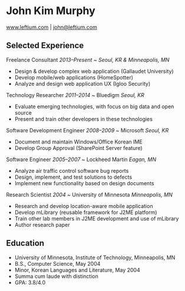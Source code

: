 # John Kim Murphy
www.leftium.com | john@leftium.com


## Selected Experience

Freelance Consultant _2013–Present_
  ~ _Seoul, KR & Minneapolis, MN_
  - Design & develop complex web application (Gallaudet University)
  - Develop mobile/web applications (HomeSpotter)
  - Analyze and design web application UX (Igloo Security)

Technology Researcher _2011–2014_
  ~ Bluedigm _Seoul, KR_
  - Evaluate emerging technologies, with focus on big data and open source
  - Present and train other developers in these technologies

Software Development Engineer _2008–2009_
  ~ Microsoft _Seoul, KR_
  - Document and maintain Windows/Office Korean IME
  - Develop Group Approval (SharePoint Server feature)

Software Engineer _2005–2007_
  ~ Lockheed Martin _Eagan, MN_
  - Analyze air traffic control software bug reports
  - Design, implement, and test solutions to defects
  - Implement new functionality based on design documents

Research Scientist _2004_
  ~ University of Minnesota _Minneapolis, MN_
  - Research and develop location-aware mobile application
  - Develop mLibrary (reusable framework for J2ME platform)
  - Train other lab members in J2ME development and use of mLibrary
  - Author research paper


## Education
  - University of Minnesota, Institute of Technology, Minneapolis, MN
  - B.S., Computer Science, May 2004
  - Minor, Korean Languages and Literature, May 2004
  - Summa cum laude with distinction
  - GPA: 3.8/4.0